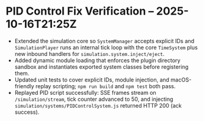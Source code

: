 # PID Control Fix Verification – 2025-10-16T21:25Z

- Extended the simulation core so `SystemManager` accepts explicit IDs and `SimulationPlayer` runs an internal tick loop with the core `TimeSystem` plus new inbound handlers for `simulation.system.inject/eject`.
- Added dynamic module loading that enforces the plugin directory sandbox and instantiates exported system classes before registering them.
- Updated unit tests to cover explicit IDs, module injection, and macOS-friendly replay scripting; `npm run build` and `npm test` both pass.
- Replayed PID script successfully: SSE frames stream on `/simulation/stream`, tick counter advanced to 50, and injecting `simulation/systems/PIDControlSystem.js` returned HTTP 200 (ack success).
